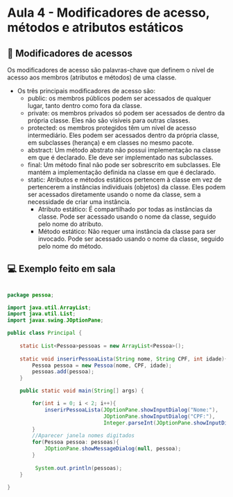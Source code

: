 # Aula 4 - Modificadores de acesso, métodos e atributos estáticos

## 🔄 Modificadores de acessos

Os modificadores de acesso são palavras-chave que definem o nível de acesso aos membros (atributos e métodos) de uma classe.

- Os três principais modificadores de acesso são:
  - public: os membros públicos podem ser acessados de qualquer lugar, tanto dentro como fora da classe.
  - private: os membros privados só podem ser acessados de dentro da própria classe. Eles não são visíveis para outras classes.
  - protected: os membros protegidos têm um nível de acesso intermediário. Eles podem ser acessados dentro da própria classe, em subclasses (herança) e em classes no mesmo pacote.
  - abstract: Um método abstrato não possui implementação na classe em que é declarado. Ele deve ser implementado nas subclasses.
  - final: Um método final não pode ser sobrescrito em subclasses. Ele mantém a implementação definida na classe em que é declarado.
  - static: Atributos e métodos estáticos pertencem à classe em vez de pertencerem a instâncias individuais (objetos) da classe. Eles podem ser acessados diretamente usando o nome da classe, sem a necessidade de criar uma instância.
    - Atributo estático: É compartilhado por todas as instâncias da classe. Pode ser acessado usando o nome da classe, seguido pelo nome do atributo.
    - Método estático: Não requer uma instância da classe para ser invocado. Pode ser acessado usando o nome da classe, seguido pelo nome do método.
   
## 💻 Exemplo feito em sala

```Java
  
package pessoa;

import java.util.ArrayList;
import java.util.List;
import javax.swing.JOptionPane;

public class Principal {
    
    static List<Pessoa>pessoas = new ArrayList<Pessoa>();
    
    static void inserirPessoaLista(String nome, String CPF, int idade){
        Pessoa pessoa = new Pessoa(nome, CPF, idade);
        pessoas.add(pessoa);
    }

    public static void main(String[] args) {

        for(int i = 0; i < 2; i++){
            inserirPessoaLista(JOptionPane.showInputDialog("Nome:"),
                               JOptionPane.showInputDialog("CPF:"),
                               Integer.parseInt(JOptionPane.showInputDialog("Idade:")));
        }
        //Aparecer janela nomes digitados
        for(Pessoa pessoa: pessoas){
            JOptionPane.showMessageDialog(null, pessoa);
        }
        
         System.out.println(pessoas);
    }
    
}
```

